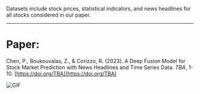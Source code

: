 Datasets include stock prices, statistical indicators, and news headlines for all stocks considered in our paper.

------  
# Paper:
Chen, P., Boukouvalas, Z., & Corizzo, R. (2023). A Deep Fusion Model for Stock Market Prediction with News Headlines and Time Series Data. <em>TBA</em>, 1-10. [https://doi.org/TBA](https://doi.org/TBA)

![GIF](https://imgur.com/E7UgL91.gif)

